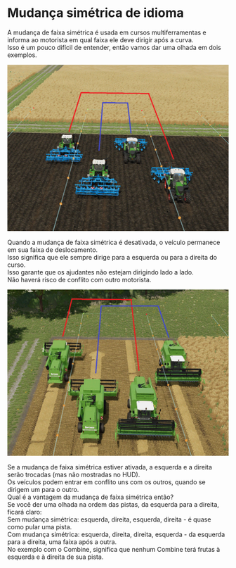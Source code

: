 # Mudança simétrica de idioma  
A mudança de faixa simétrica é usada em cursos multiferramentas e informa ao motorista em qual faixa ele deve dirigir após a curva.  
Isso é um pouco difícil de entender, então vamos dar uma olhada em dois exemplos.  


![Image](../assets/images/regularchange_0_0_1020_765.png)

  
Quando a mudança de faixa simétrica é desativada, o veículo permanece em sua faixa de deslocamento.  
Isso significa que ele sempre dirige para a esquerda ou para a direita do curso.  
Isso garante que os ajudantes não estejam dirigindo lado a lado.  
Não haverá risco de conflito com outro motorista.  


![Image](../assets/images/symetricchange_0_0_1020_765.png)

  
Se a mudança de faixa simétrica estiver ativada, a esquerda e a direita serão trocadas (mas não mostradas no HUD).  
Os veículos podem entrar em conflito uns com os outros, quando se dirigem um para o outro.  
Qual é a vantagem da mudança de faixa simétrica então?  
Se você der uma olhada na ordem das pistas, da esquerda para a direita, ficará claro:  
Sem mudança simétrica: esquerda, direita, esquerda, direita - é quase como pular uma pista.  
Com mudança simétrica: esquerda, direita, direita, esquerda - da esquerda para a direita, uma faixa após a outra.  
No exemplo com o Combine, significa que nenhum Combine terá frutas à esquerda e à direita de sua pista.  


